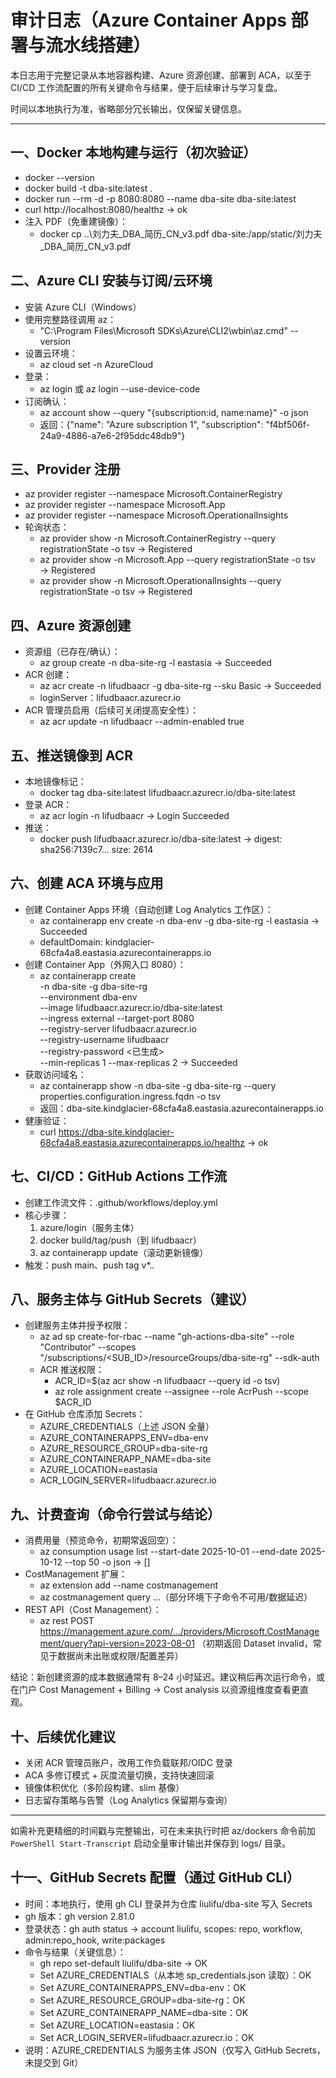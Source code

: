 # 审计日志（Azure Container Apps 部署与流水线搭建）

本日志用于完整记录从本地容器构建、Azure 资源创建、部署到 ACA，以至于 CI/CD 工作流配置的所有关键命令与结果，便于后续审计与学习复盘。

时间以本地执行为准，省略部分冗长输出，仅保留关键信息。

---

## 一、Docker 本地构建与运行（初次验证）
- docker --version
- docker build -t dba-site:latest .
- docker run --rm -d -p 8080:8080 --name dba-site dba-site:latest
- curl http://localhost:8080/healthz → ok
- 注入 PDF（免重建镜像）：
  - docker cp ..\刘力夫_DBA_简历_CN_v3.pdf dba-site:/app/static/刘力夫_DBA_简历_CN_v3.pdf

## 二、Azure CLI 安装与订阅/云环境
- 安装 Azure CLI（Windows）
- 使用完整路径调用 az：
  - "C:\\Program Files\\Microsoft SDKs\\Azure\\CLI2\\wbin\\az.cmd" --version
- 设置云环境：
  - az cloud set -n AzureCloud
- 登录：
  - az login 或 az login --use-device-code
- 订阅确认：
  - az account show --query "{subscription:id, name:name}" -o json
  - 返回：{"name": "Azure subscription 1", "subscription": "f4bf506f-24a9-4886-a7e6-2f95ddc48db9"}

## 三、Provider 注册
- az provider register --namespace Microsoft.ContainerRegistry
- az provider register --namespace Microsoft.App
- az provider register --namespace Microsoft.OperationalInsights
- 轮询状态：
  - az provider show -n Microsoft.ContainerRegistry --query registrationState -o tsv → Registered
  - az provider show -n Microsoft.App --query registrationState -o tsv → Registered
  - az provider show -n Microsoft.OperationalInsights --query registrationState -o tsv → Registered

## 四、Azure 资源创建
- 资源组（已存在/确认）：
  - az group create -n dba-site-rg -l eastasia → Succeeded
- ACR 创建：
  - az acr create -n lifudbaacr -g dba-site-rg --sku Basic → Succeeded
  - loginServer：lifudbaacr.azurecr.io
- ACR 管理员启用（后续可关闭提高安全性）：
  - az acr update -n lifudbaacr --admin-enabled true

## 五、推送镜像到 ACR
- 本地镜像标记：
  - docker tag dba-site:latest lifudbaacr.azurecr.io/dba-site:latest
- 登录 ACR：
  - az acr login -n lifudbaacr → Login Succeeded
- 推送：
  - docker push lifudbaacr.azurecr.io/dba-site:latest → digest: sha256:7139c7... size: 2614

## 六、创建 ACA 环境与应用
- 创建 Container Apps 环境（自动创建 Log Analytics 工作区）：
  - az containerapp env create -n dba-env -g dba-site-rg -l eastasia → Succeeded
  - defaultDomain: kindglacier-68cfa4a8.eastasia.azurecontainerapps.io
- 创建 Container App（外网入口 8080）：
  - az containerapp create \
    -n dba-site -g dba-site-rg \
    --environment dba-env \
    --image lifudbaacr.azurecr.io/dba-site:latest \
    --ingress external --target-port 8080 \
    --registry-server lifudbaacr.azurecr.io \
    --registry-username lifudbaacr \
    --registry-password <已生成> \
    --min-replicas 1 --max-replicas 2 → Succeeded
- 获取访问域名：
  - az containerapp show -n dba-site -g dba-site-rg --query properties.configuration.ingress.fqdn -o tsv
  - 返回：dba-site.kindglacier-68cfa4a8.eastasia.azurecontainerapps.io
- 健康验证：
  - curl https://dba-site.kindglacier-68cfa4a8.eastasia.azurecontainerapps.io/healthz → ok

## 七、CI/CD：GitHub Actions 工作流
- 创建工作流文件：.github/workflows/deploy.yml
- 核心步骤：
  1) azure/login（服务主体）
  2) docker build/tag/push（到 lifudbaacr）
  3) az containerapp update（滚动更新镜像）
- 触发：push main、push tag v*.*.*

## 八、服务主体与 GitHub Secrets（建议）
- 创建服务主体并授予权限：
  - az ad sp create-for-rbac --name "gh-actions-dba-site" --role "Contributor" --scopes "/subscriptions/<SUB_ID>/resourceGroups/dba-site-rg" --sdk-auth
  - ACR 推送权限：
    - ACR_ID=$(az acr show -n lifudbaacr --query id -o tsv)
    - az role assignment create --assignee <appId> --role AcrPush --scope $ACR_ID
- 在 GitHub 仓库添加 Secrets：
  - AZURE_CREDENTIALS（上述 JSON 全量）
  - AZURE_CONTAINERAPPS_ENV=dba-env
  - AZURE_RESOURCE_GROUP=dba-site-rg
  - AZURE_CONTAINERAPP_NAME=dba-site
  - AZURE_LOCATION=eastasia
  - ACR_LOGIN_SERVER=lifudbaacr.azurecr.io

## 九、计费查询（命令行尝试与结论）
- 消费用量（预览命令，初期常返回空）：
  - az consumption usage list --start-date 2025-10-01 --end-date 2025-10-12 --top 50 -o json → []
- CostManagement 扩展：
  - az extension add --name costmanagement
  - az costmanagement query ...（部分环境下子命令不可用/数据延迟）
- REST API（Cost Management）：
  - az rest POST https://management.azure.com/.../providers/Microsoft.CostManagement/query?api-version=2023-08-01 （初期返回 Dataset invalid，常见于数据尚未出账或权限/配置差异）

结论：新创建资源的成本数据通常有 8–24 小时延迟。建议稍后再次运行命令，或在门户 Cost Management + Billing → Cost analysis 以资源组维度查看更直观。

## 十、后续优化建议
- 关闭 ACR 管理员账户，改用工作负载联邦/OIDC 登录
- ACA 多修订模式 + 灰度流量切换，支持快速回滚
- 镜像体积优化（多阶段构建、slim 基像）
- 日志留存策略与告警（Log Analytics 保留期与查询）

---

如需补充更精细的时间戳与完整输出，可在未来执行时把 az/dockers 命令前加 `PowerShell Start-Transcript` 启动全量审计输出并保存到 logs/ 目录。


## 十一、GitHub Secrets 配置（通过 GitHub CLI）
- 时间：本地执行，使用 gh CLI 登录并为仓库 liulifu/dba-site 写入 Secrets
- gh 版本：gh version 2.81.0
- 登录状态：gh auth status → account liulifu, scopes: repo, workflow, admin:repo_hook, write:packages
- 命令与结果（关键信息）：
  - gh repo set-default liulifu/dba-site → OK
  - Set AZURE_CREDENTIALS（从本地 sp_credentials.json 读取）：OK
  - Set AZURE_CONTAINERAPPS_ENV=dba-env：OK
  - Set AZURE_RESOURCE_GROUP=dba-site-rg：OK
  - Set AZURE_CONTAINERAPP_NAME=dba-site：OK
  - Set AZURE_LOCATION=eastasia：OK
  - Set ACR_LOGIN_SERVER=lifudbaacr.azurecr.io：OK
- 说明：AZURE_CREDENTIALS 为服务主体 JSON（仅写入 GitHub Secrets，未提交到 Git）
